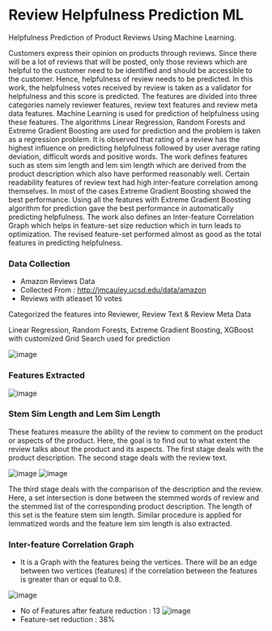 # Review Helpfulness Prediction ML
 Helpfulness Prediction of Product Reviews Using Machine Learning.

Customers express their opinion on products through reviews. Since there will be a lot of reviews that will be posted, only those reviews which are helpful to the customer need to be identified and should be accessible to the customer. Hence, helpfulness of review needs to be predicted. In this work, the helpfulness votes received by review is taken as a validator for helpfulness and this score is predicted. The features are divided into three categories namely reviewer features, review text features and review meta data features. Machine Learning is used for prediction of helpfulness using these features. The algorithms Linear Regression, Random Forests and Extreme Gradient Boosting are used for prediction and the problem is taken as a regression problem. It is observed that rating of a review has the highest influence on predicting helpfulness followed by user average rating deviation, difficult words and positive words. The work defines features such as stem sim length and lem sim length which are derived from the product description which also have performed reasonably well. Certain readability features of review text had high inter-feature correlation among themselves. In most of the cases Extreme Gradient Boosting showed the best performance. Using all the features with Extreme Gradient Boosting algorithm for prediction gave the best performance in automatically predicting helpfulness. The work also defines an Inter-feature Correlation Graph which helps in feature-set size reduction which in turn leads to optimization. The revised feature-set performed almost as good as the total features in predicting helpfulness. 

### Data Collection
 * Amazon Reviews Data
 * Collected From : http://jmcauley.ucsd.edu/data/amazon
 * Reviews with atleaset 10 votes

Categorized the features into Reviewer, Review Text & Review Meta Data

Linear Regression, Random Forests, Extreme Gradient Boosting, XGBoost with customized Grid Search used for prediction

![image](https://user-images.githubusercontent.com/34864308/121798607-eebae400-cc44-11eb-9aaa-179fe58732ea.png)

### Features Extracted
![image](https://user-images.githubusercontent.com/34864308/121798628-10b46680-cc45-11eb-9a1f-1b317f794c33.png)

### Stem Sim Length and Lem Sim Length
These features measure the ability of the review to comment on the product or aspects of the product. Here, the goal is to find out to what extent the review talks about the product and its aspects. The first stage deals with the product description. The second stage deals with the review text.

![image](https://user-images.githubusercontent.com/34864308/121798721-802a5600-cc45-11eb-9e51-285885b06b36.png)
![image](https://user-images.githubusercontent.com/34864308/121798736-8fa99f00-cc45-11eb-8022-055767444db4.png)

The third stage deals with the comparison of the description and the review. Here, a set intersection is done between the stemmed words of review and the stemmed list of the corresponding product description. The length of this set is the feature stem sim length. Similar procedure is applied for lemmatized words and the feature lem sim length is also extracted.

### Inter-feature Correlation Graph
* It is a Graph with the features being the vertices. There will be an edge between two vertices (features) if the correlation between the features is greater than or equal to 0.8.

![image](https://user-images.githubusercontent.com/34864308/121798789-f929ad80-cc45-11eb-8c17-232a32d9ef59.png)

* No of Features after feature reduction : 13
![image](https://user-images.githubusercontent.com/34864308/121798859-50c81900-cc46-11eb-9abb-0e5a350365c8.png)
* Feature-set reduction : 38%



